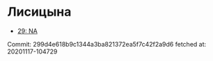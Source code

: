 # Лисицына
- [29: NA](29.md)

Commit: 299d4e618b9c1344a3ba821372ea5f7c42f2a9d6
 fetched at: 20201117-104729
